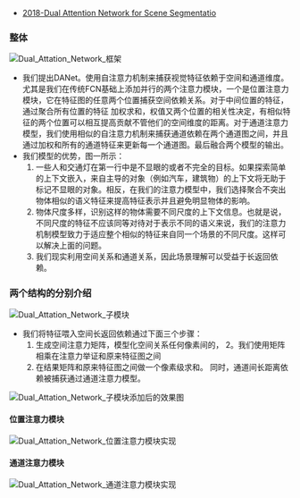 * [2018-Dual Attention Network for Scene Segmentatio](paper/2018-Dual%20Attention%20Network%20for%20Scene%20Segmentatio.pdf)

### 整体

![Dual_Attation_Network_框架](G:\AI\FCN\Semantic_Segmentation_Review\readme\Dual_Attation_Network_框架)

* 我们提出DANet。使用自注意力机制来捕获视觉特征依赖于空间和通道维度。尤其是我们在传统FCN基础上添加并行的两个注意力模块，一个是位置注意力模块，它在特征图的任意两个位置捕获空间依赖关系。对于中间位置的特征，通过聚合所有位置的特征 加权求和，权值又两个位置的相关性决定，有相似特征的两个位置可以相互提高贡献不管他们的空间维度的距离。对于通道注意力模型，我们使用相似的自注意力机制来捕获通道依赖在两个通道图之间，并且通过加权和所有的通道特征来更新每一个通道图。最后融合两个模型的输出。                                                                                                                                                                                                                                                                                                                                                                                                                                                            
* 我们模型的优势，图一所示：
  1. 一些人和交通灯在第一行中是不显眼的或者不完全的目标。如果探索简单的上下文嵌入，来自主导的对象（例如汽车，建筑物）的上下文将无助于标记不显眼的对象。相反，在我们的注意力模型中，我们选择聚合不突出物体相似的语义特征来提高特征表示并且避免明显物体的影响。
  2. 物体尺度多样，识别这样的物体需要不同尺度的上下文信息。也就是说，不同尺度的特征不应该同等对待对于表示不同的语义来说，我们的注意力机制模型致力于适应整个相似的特征来自同一个场景的不同尺度。这样可以解决上面的问题。
  3. 我们现实利用空间关系和通道关系，因此场景理解可以受益于长返回依赖。

### 两个结构的分别介绍

![Dual_Attation_Network_子模块](G:\AI\FCN\Semantic_Segmentation_Review\readme\Dual_Attation_Network_子模块)

* 我们将特征喂入空间长返回依赖通过下面三个步骤：
  1. 生成空间注意力矩阵，模型化空间关系任何像素间的，
    2。我们使用矩阵相乘在注意力举证和原来特征图之间
  2. 在结果矩阵和原来特征图之间做一个像素级求和。
    同时，通道间长距离依赖被捕获通过通道注意力模型。

![Dual_Attation_Network_子模块添加后的效果图](G:\AI\FCN\Semantic_Segmentation_Review\readme\Dual_Attation_Network_子模块添加后的效果图)

#### 位置注意力模块

![Dual_Attation_Network_位置注意力模块实现](G:\AI\FCN\Semantic_Segmentation_Review\readme\Dual_Attation_Network_位置注意力模块实现)

#### 通道注意力模块

![Dual_Attation_Network_通道注意力模块实现](G:\AI\FCN\Semantic_Segmentation_Review\readme\Dual_Attation_Network_通道注意力模块实现)